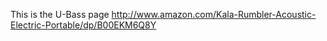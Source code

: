 ---
---
This is the U-Bass page
http://www.amazon.com/Kala-Rumbler-Acoustic-Electric-Portable/dp/B00EKM6Q8Y